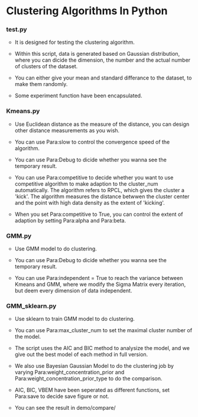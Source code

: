 <h1>Clustering Algorithms In Python</h1>

<h3>test.py</h3>
<ul type = "circle">
<li><p>It is designed for testing the clustering algorithm.</p></li>
<li><p>Within this script, data is generated based on Gaussian distribution, where you can dicide the dimension, the number and the actual number of clusters of the dataset.</p></li>
<li><p>You can either give your mean and standard differance to the dataset, to make them randomly.</p></li>
<li><p>Some experiment function have been encapsulated.</p></li>
</ul>

<h3>Kmeans.py</h3>
<ul type = "circle">
<li><p>Use Euclidean distance as the measure of the distance, you can design other distance measurements as you wish.</p></li>
<li><p>You can use Para:slow to control the convergence speed of the algorithm.</p></li>
<li><p>You can use Para:Debug to dicide whether you wanna see the temporary result.</p></li>
<li><p>You can use Para:competitive to decide whether you want to use competitive algorithm to make adaption to the cluster_num automatically. The algorithm refers to RPCL, which gives the cluster a 'kick'. The algorithm measures the distance betwwen the cluster center and the point with high data density as the extent of 'kicking'.</p></li>
<li><p>When you set Para:competitive to True, you can control the extent of adaption by setting Para:alpha and Para:beta.</p></li>
</ul>

<h3>GMM.py</h3>
<ul type = "circle">
<li><p>Use GMM model to do clustering.</p></li>
<li><p>You can use Para:Debug to dicide whether you wanna see the temporary result.</p></li>
<li><p>You can use Para:independent = True to reach the variance between Kmeans and GMM, where we modify the Sigma Matrix every iteration, but deem every dimension of data independent.</p></li>
</ul>

<h3>GMM_sklearn.py</h3>
<ul type = "circle">
<li><p>Use sklearn to train GMM model to do clustering.</p></li>
<li><p>You can use Para:max_cluster_num to set the maximal cluster number of the model.</p></li>
<li><p>The script uses the AIC and BIC method to analysize the model, and we give out the best model of each method in full version.</p></li>
<li><p>We also use Bayesian Gaussian Model to do the clustering job by varying Para:weight_concentration_prior and Para:weight_concentration_prior_type to do the comparison.</p></li>
<li><p>AIC, BIC, VBEM have been seperated as different functions, set Para:save to decide save figure or not.</p></li>
<li><p>You can see the result in demo/compare/</p></li>
</ul>